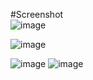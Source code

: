 #Screenshot  
![image](https://github.com/paritosh-das/IBM-DATAANALYSIS-PROJECT/assets/73129772/b41feab5-643f-4601-a19b-77d4bed0fdc4)

![image](https://github.com/paritosh-das/IBM-DATAANALYSIS-PROJECT/assets/73129772/41c22728-efa3-4685-964e-b94f62659553)

![image](https://github.com/paritosh-das/IBM-DATAANALYSIS-PROJECT/assets/73129772/91b9caba-51cd-4ee1-ae22-3a3a789c2bf3)
![image](https://github.com/paritosh-das/IBM-DATAANALYSIS-PROJECT/assets/73129772/e631ba6e-df4c-4363-bb57-e70283f433f0)
